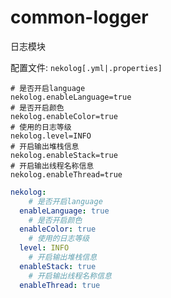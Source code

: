 # common-logger

日志模块

配置文件: `nekolog[.yml|.properties]`

```properties
# 是否开启language
nekolog.enableLanguage=true
# 是否开启颜色
nekolog.enableColor=true
# 使用的日志等级
nekolog.level=INFO
# 开启输出堆栈信息
nekolog.enableStack=true
# 开启输出线程名称信息
nekolog.enableThread=true
```

```yaml
nekolog: 
    # 是否开启language
  enableLanguage: true
    # 是否开启颜色
  enableColor: true
    # 使用的日志等级
  level: INFO
    # 开启输出堆栈信息
  enableStack: true
    # 开启输出线程名称信息
  enableThread: true
```


